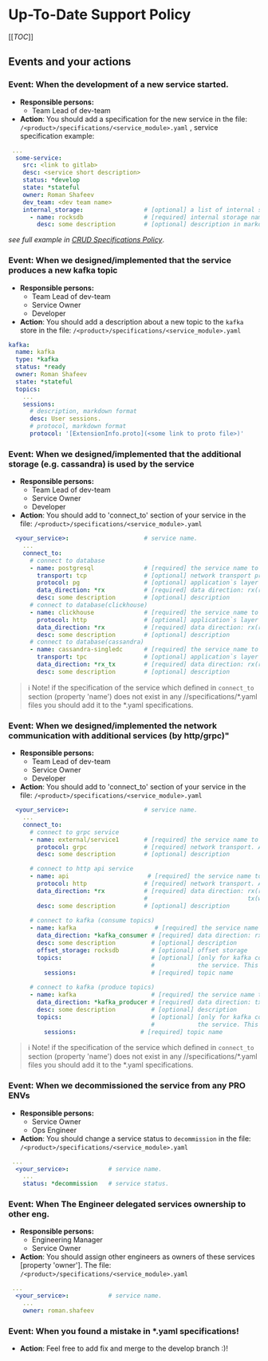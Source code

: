 # Up-To-Date Support Policy
[[_TOC_]]

## Events and your actions
### Event: When the development of a new service started.
* __Responsible persons:__ 
  * Team Lead of dev-team
* __Action__:
You should add a specification for the new service in the file:
`/<product>/specifications/<service_module>.yaml` , service specification example:

```yaml
 ...
  some-service:
    src: <link to gitlab>
    desc: <service short description>
    status: *develop
    state: *stateful
    owner: Roman Shafeev
    dev_team: <dev team name>
    internal_storage:                 # [optional] a list of internal storages which the service uses. e.g.: rocksdb, lucene, lmdb, etc.
      - name: rocksdb                 # [required] internal storage name
        desc: some description        # [optional] description in markdown format
```
_see full example in [CRUD Specifications Policy](/docs/crud.md)_.

### Event: When we designed/implemented that the service produces a new kafka topic
* __Responsible persons:__ 
  * Team Lead of dev-team 
  * Service Owner
  * Developer   
* __Action__:
You should add a description about a new topic to the `kafka` store in the file:
`/<product>/specifications/<service_module>.yaml`
```yaml
kafka:
  name: kafka
  type: *kafka
  status: *ready
  owner: Roman Shafeev
  state: *stateful
  topics:
    ...
    sessions:
      # description, markdown format
      desc: User sessions.
      # protocol, markdown format
      protocol: '[ExtensionInfo.proto](<some link to proto file>)'
```


### Event: When we designed/implemented that the additional storage (e.g. cassandra) is used by the service 
* __Responsible persons:__ 
  * Team Lead of dev-team 
  *  Service Owner
  * Developer 
* __Action__:
You should add to 'connect_to' section of your service in the file:
`/<product>/specifications/<service_module>.yaml`
```yaml
  <your_service>:                     # service name.  
    ...   
    connect_to:                      
      # connect to database
      - name: postgresql              # [required] the service name to connect to
        transport: tcp                # [optional] network transport protocol. Available values: tcp, udp, etc.
        protocol: pg                  # [optional] application`s layer protocol. 
        data_direction: *rx           # [required] data direction: rx(read), tx(write), rx_tx(read and write)
        desc: some description        # [optional] description
      # connect to database(clickhouse)
      - name: clickhouse              # [required] the service name to connect to
        protocol: http                # [optional] application`s layer protocol. 
        data_direction: *rx           # [required] data direction: rx(read), tx(write), rx_tx(read and write)
        desc: some description        # [optional] description
      # connect to database(cassandra)
      - name: cassandra-singledc      # [required] the service name to connect to
        transport: tpc                # [optional] application`s layer protocol. 
        data_direction: *rx_tx        # [required] data direction: rx(read), tx(write), rx_tx(read and write)
        desc: some description        # [optional] description
```

> :information_source: Note! if the specification of the service which defined in `connect_to` 
>  section (property 'name') does not exist 
>  in any /<product>/specifications/*.yaml files
>  you should add it to the *.yaml specifications.

### Event:  When we designed/implemented the network communication with additional services (by http/grpc)"
* __Responsible persons:__ 
  * Team Lead of dev-team 
  * Service Owner
  * Developer  
* __Action__:
You should add to 'connect_to' section of your service in the file:
`/<product>/specifications/<service_module>.yaml`

```yaml
  <your_service>:                     # service name.  
    ...   
    connect_to:                      
      # connect to grpc service
      - name: external/service1       # [required] the service name to connect to
        protocol: grpc                # [required] network transport. Available values: tcp, udp, etc.
        desc: some description        # [optional] description

      # connect to http api service
      - name: api                      # [required] the service name to connect to
        protocol: http                # [required] network transport. Available values: tcp, udp, etc.
        data_direction: *rx           # [required] data direction: rx(read  - make GET requests only), 
                                      #                            tx(write - make POST/PUT/DELETE requests only), rx_tx(read and write)
        desc: some description        # [optional] description
      
      # connect to kafka (consume topics)
      - name: kafka                      # [required] the service name to connect to           
        data_direction: *kafka_consumer # [required] data direction: rx(consumer)
        desc: some description          # [optional] description
        offset_storage: rocksdb         # [optional] offset storage
        topics:                         # [optional] [only for kafka connection] a list of the topics which used by 
                                        #            the service. This list will be merged with topics from PRO Prometheus.
          sessions:                     # [required] topic name
        
      # connect to kafka (produce topics)
      - name: kafka                     # [required] the service name to connect to           
        data_direction: *kafka_producer # [required] data direction: tx(producer)
        desc: some description          # [optional] description
        topics:                         # [optional] [only for kafka connection] a list of the topics which used by 
                                        #            the service. This list will be merged with topics from PRO Prometheus.
          sessions:                  # [required] topic name
```  

> :information_source: Note! if the specification of the service which defined in `connect_to` 
>  section (property 'name') does not exist 
>  in any /<product>/specifications/*.yaml files
>  you should add it to the *.yaml specifications.

### Event: When we decommissioned the service from any PRO ENVs
* __Responsible persons:__ 
  * Service Owner
  * Ops Engineer
* __Action__:
You should change a service status to `decommission` in the file:
`/<product>/specifications/<service_module>.yaml`
```yaml
 ...
  <your_service>:           # service name.  
    ...
    status: *decommission   # service status.  
```

### Event: When The Engineer delegated services ownership to other eng.
* __Responsible persons:__ 
  * Engineering Manager
  * Service Owner  
* __Action__:
You should assign other engineers as owners of these services [property 'owner']. The file:
`/<product>/specifications/<service_module>.yaml`
```yaml
 ...
  <your_service>:           # service name.  
    ...
    owner: roman.shafeev
```

### Event: When you found a mistake in *.yaml specifications!
* __Action__:
Feel free to add fix and merge to the develop branch :)!
